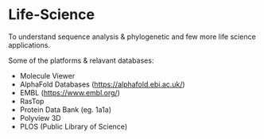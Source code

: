 # Life-Science
To understand sequence analysis &amp; phylogenetic and few more life science applications.


Some of the platforms & relavant databases:
- Molecule Viewer
- AlphaFold Databases (https://alphafold.ebi.ac.uk/)
- EMBL (https://www.embl.org/)
- RasTop
- Protein Data Bank (eg. 1a1a)
- Polyview 3D
- PLOS (Public Library of Science)
